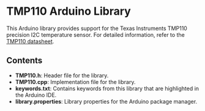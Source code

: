 # TMP110 Arduino Library

This Arduino library provides support for the Texas Instruments TMP110 precision I2C temperature sensor. For detailed information, refer to the [TMP110 datasheet](https://www.ti.com/lit/ds/symlink/tmp110.pdf?ts=1725897900326&ref_url=https%253A%252F%252Fwww.google.com%252F).

## Contents

- **TMP110.h**: Header file for the library.
- **TMP110.cpp**: Implementation file for the library.
- **keywords.txt**: Contains keywords from this library that are highlighted in the Arduino IDE.
- **library.properties**: Library properties for the Arduino package manager.

